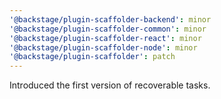 ```yaml
---
'@backstage/plugin-scaffolder-backend': minor
'@backstage/plugin-scaffolder-common': minor
'@backstage/plugin-scaffolder-react': minor
'@backstage/plugin-scaffolder-node': minor
'@backstage/plugin-scaffolder': patch
---
```


Introduced the first version of recoverable tasks.
